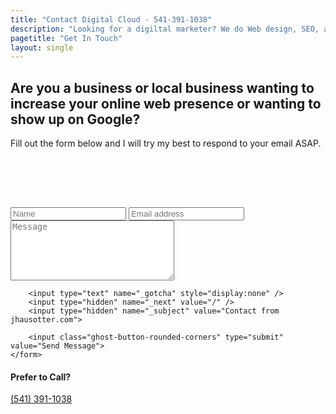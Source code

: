 ```yaml
---
title: "Contact Digital Cloud - 541-391-1038"
description: "Looking for a digiltal marketer? We do Web design, SEO, and more for your businesses or local business. Located in Roseburg, OR."
pagetitle: "Get In Touch"
layout: single
---
```


## Are you a business or local business wanting to increase your online web presence or wanting to show up on Google?

Fill out the form below and I will try my best to respond to your email ASAP.

<div class="row">
	  <div class="col col--sm-7 col--sm-offset-5 col--xs-align-center" style="padding:2.5rem 0;">
    <span class="dot"></span>
    <span class="dot"></span>
    <span class="dot"></span>
    <span class="dot"></span>
    <span class="dot"></span>
    <span class="dot"></span>
  </div>
</div>
<div class="row">

<div class="col col--sm col--sm-align-top">
	<form id="contact-form" action="//formspree.io/jhausotter@gmail.com" method="post">
		<input type="text" name="Name" placeholder="Name" onblur="this.setAttribute('value', this.value);" value="" required>
		<input placeholder="Email address" type="email" name="_replyto" onblur="this.setAttribute('value', this.value);" value="" required>
		<textarea name="Message" cols="30" rows="6" placeholder="Message" required></textarea>

		<input type="text" name="_gotcha" style="display:none" />
		<input type="hidden" name="_next" value="/" />
		<input type="hidden" name="_subject" value="Contact from jhausotter.com">

		<input class="ghost-button-rounded-corners" type="submit" value="Send Message">
	</form>
</div>
<div class="col col--sm col--sm-align-top">
	<div class="call">
		<h4>Prefer to Call?</h4>
		<a class="phone-number" href="tel:541-391-1038"><i class="phone-handset"></i> (541) 391-1038</a>
	</div>
</div>
</div>